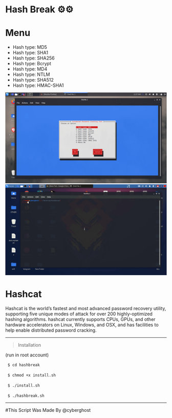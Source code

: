 # Hash Break ⚙️⚙️


# Menu
* Hash type: MD5
* Hash type: SHA1
* Hash type: SHA256
* Hash type: Bcrypt
* Hash type: MD4
* Hash type: NTLM
* Hash type: SHA512
* Hash type: HMAC-SHA1
 


<img src="https://github.com/AnonymousAt3/hashbreak/blob/main/img/hash.png">
<img src="https://github.com/AnonymousAt3/hashbreak/blob/main/gif/hashb.gif">

# Hashcat 
Hashcat is the world’s fastest and most advanced password recovery utility, supporting five unique modes of attack for over 200 highly-optimized hashing algorithms. hashcat currently supports CPUs, GPUs, and other hardware accelerators on Linux, Windows, and OSX, and has facilities to help enable distributed password cracking.



--------------------------------

> Installation 

 (run in root account)

     $ cd hashbreak
     
     $ chmod +x install.sh
	
     $ ./install.sh
   
     $ ./hashbreak.sh
     
--------------------------------
     
     
#This Script Was Made By @cyberghost

